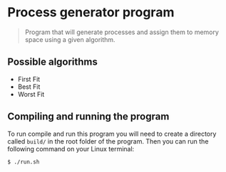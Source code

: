 # Process generator program

> Program that will generate processes and assign them to memory space using a given algorithm.

## Possible algorithms

- First Fit
- Best Fit
- Worst Fit

## Compiling and running the program

To run compile and run this program you will need to create a directory called `build/` in the root folder of the program. Then you can run the following command on your Linux terminal:

```bash
$ ./run.sh
```
